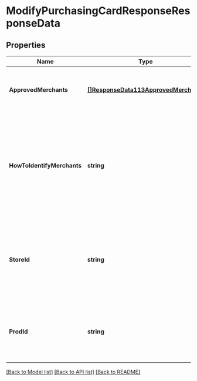 # ModifyPurchasingCardResponseResponseData

## Properties
Name | Type | Description | Notes
------------ | ------------- | ------------- | -------------
**ApprovedMerchants** | [**[]ResponseData113ApprovedMerchants**](ResponseData113_approved_merchants.md) | A data structure that contains a number of merchants | [default to null]
**HowToIdentifyMerchants** | **string** | Specifies whether the merchant ID or merchant description will be used for validating a merchant restriction on a purchasing card | [default to null]
**StoreId** | **string** | Integer value used for tracking the location (store, entity, etc...) where the customer was acquired | [default to null]
**ProdId** | **string** | Galileo generated number which identifies the Product assigned to the account | [default to null]

[[Back to Model list]](../README.md#documentation-for-models) [[Back to API list]](../README.md#documentation-for-api-endpoints) [[Back to README]](../README.md)

